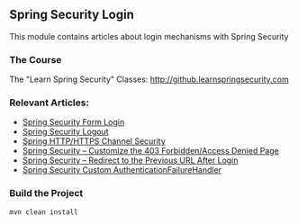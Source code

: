 ## Spring Security Login

This module contains articles about login mechanisms with Spring Security

### The Course
The "Learn Spring Security" Classes: http://github.learnspringsecurity.com

### Relevant Articles: 
- [Spring Security Form Login](https://www.baeldung.com/spring-security-login)
- [Spring Security Logout](https://www.baeldung.com/spring-security-logout)
- [Spring HTTP/HTTPS Channel Security](https://www.baeldung.com/spring-channel-security-https)
- [Spring Security – Customize the 403 Forbidden/Access Denied Page](https://www.baeldung.com/spring-security-custom-access-denied-page)
- [Spring Security – Redirect to the Previous URL After Login](https://www.baeldung.com/spring-security-redirect-login)
- [Spring Security Custom AuthenticationFailureHandler](https://www.baeldung.com/spring-security-custom-authentication-failure-handler)

### Build the Project
```
mvn clean install
```

